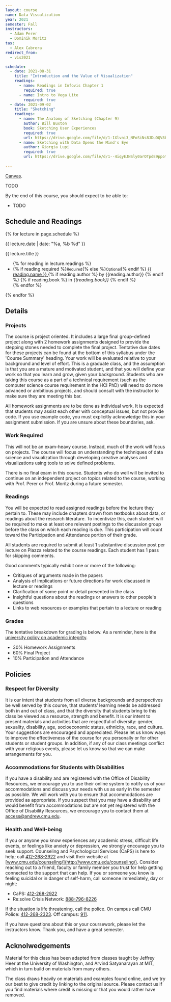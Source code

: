 ```yaml
---
layout: course
name: Data Visualization
year: 2021
semester: Fall
instructors:
  - Adam Perer
  - Dominik Moritz
tas:
  - Alex Cabrera
redirect_from:
  - vis2021

schedule:
  - date: 2021-08-31
    title: "Introduction and the Value of Visualization"
    readings:
      - name: Readings in Infovis Chapter 1
        required: true
      - name: Intro to Vega Lite
        required: true
  - date: 2021-09-02
    title: "Sketching"
    readings:
      - name: The Anatomy of Sketching (Chapter 9)
        author: Bill Buxton
        book: Sketching User Experiences
        required: true
        url: https://drive.google.com/file/d/1-1Xlvni3_NFoSiNs8JDuDQV8bFLDuJcj/view?usp=sharing
      - name: Sketching with Data Opens the Mind's Eye
        author: Giorgia Lupi
        required: true
        url: https://drive.google.com/file/d/1--4iqyEJNSly0arOTpdE9ppotdHSTz9W/view?usp=sharing
      
---
```


[Canvas](https://canvas.cmu.edu/courses/24179).

TODO

By the end of this course, you should expect to be able to:

- TODO

## Schedule and Readings

{% for lecture in page.schedule %}

<div>
  <p class=" mb0 gray">{{ lecture.date | date: "%a, %b %d" }}</p>
  <p class="mt0 mb1 f4">{{ lecture.title }}</p>
  <ul class="list pl0 mt0">
  {% for reading in lecture.readings %}
    <li>{% if reading.required %}<small class="br2 white bg-gray ph1">Required</small>{% else %}<small>Optional</small>{% endif %} <a href="{{reading.url}}"> {{ reading.name }} </a> 
    {% if reading.author %}
      by {{reading.author}} 
    {% endif %}
    {% if reading.book %}
      in <i>{{reading.book}}</i>
    {% endif %}
    </li>
  {% endfor %}
  </ul>
</div>

{% endfor %}

## Details

### Projects

The course is project oriented. It includes a large final group-defined project along with 2 homework assignments designed to provide the stepping stones needed to complete the final project. Tentative due dates for these projects can be found at the bottom of this syllabus under the 'Course Summary' heading. Your work will be evaluated relative to your background and level of effort. This is a graduate class, and the assumption is that you are a mature and motivated student, and that you will define your work so that you learn and grow, given your background. Students who are taking this course as a part of a technical requirement (such as the computer science course requirement in the HCI PhD) will need to do more advanced or ambitious projects, and should consult with the instructor to make sure they are meeting this bar.

All homework assignments are to be done as individual work. It is expected that students may assist each other with conceptual issues, but not provide code. If you use example code, you must explicitly acknowledge this in your assignment submission. If you are unsure about these boundaries, ask.

### Work Required

This will not be an exam-heavy course. Instead, much of the work will focus on projects. The course will focus on understanding the techniques of data science and visualization through developing creative analyses and visualizations using tools to solve defined problems.

There is no final exam in this course. Students who do well will be invited to continue on an independent project on topics related to the course, working with Prof. Perer or Prof. Moritz during a future semester.

### Readings

You will be expected to read assigned readings before the lecture they pertain to. These may include chapters drawn from textbooks about data, or readings about the research literature. To incentivize this, each student will be required to make at least one relevant postings to the discussion group before the class on which each reading is due. This participation will count toward the Participation and Attendance portion of their grade.

All students are required to submit at least 1 substantive discussion post per lecture on Piazza related to the course readings. Each student has 1 pass for skipping comments.

Good comments typically exhibit one or more of the following:

- Critiques of arguments made in the papers
- Analysis of implications or future directions for work discussed in lecture or readings
- Clarification of some point or detail presented in the class
- Insightful questions about the readings or answers to other people's questions
- Links to web resources or examples that pertain to a lecture or reading

### Grades

The tentative breakdown for grading is below. As a reminder, here is the [university policy on academic integrity](http://www.cmu.edu/policies/documents/AcademicIntegrity.htm).

- 30% Homework Assignments
- 60% Final Project
- 10% Participation and Attendance

## Policies

### Respect for Diversity

It is our intent that students from all diverse backgrounds and perspectives be well served by this course, that students’ learning needs be addressed both in and out of class, and that the diversity that students bring to this class be viewed as a resource, strength and benefit. It is our intent to present materials and activities that are respectful of diversity: gender, sexuality, disability, age, socioeconomic status, ethnicity, race, and culture. Your suggestions are encouraged and appreciated. Please let us know ways to improve the effectiveness of the course for you personally or for other students or student groups. In addition, if any of our class meetings conflict with your religious events, please let us know so that we can make arrangements for you.

### Accommodations for Students with Disabilities

If you have a disability and are registered with the Office of Disability Resources, we encourage you to use their online system to notify us of your accommodations and discuss your needs with us as early in the semester as possible. We will work with you to ensure that accommodations are provided as appropriate. If you suspect that you may have a disability and would benefit from accommodations but are not yet registered with the Office of Disability Resources, we encourage you to contact them at [access@andrew.cmu.edu](mailto:access@andrew.cmu.edu).

### Health and Well-being

If you or anyone you know experiences any academic stress, difficult life events, or feelings like anxiety or depression, we strongly encourage you to seek support. Counseling and Psychological Services (CaPS) is here to help; call [412-268-2922](tel:412-268-2922) and visit their website at [www.cmu.edu/counseling/](http://www.cmu.edu/counseling/). Consider reaching out to a friend, faculty or family member you trust for help getting connected to the support that can help. If you or someone you know is feeling suicidal or in danger of self-harm, call someone immediately, day or night:

- CaPS: [412-268-2922](tel:412-268-2922)
- Re:solve Crisis Network: [888-796-8226](tel:888-796-8226)

If the situation is life threatening, call the police. On campus call CMU Police: [412-268-2323](tel:412-268-2323). Off campus: [911](tel:911).

If you have questions about this or your coursework, please let the instructors know. Thank you, and have a great semester.

## Acknolwedgements

Material for this class has been adapted from classes taught by Jeffrey Heer at the University of Washington, and Arvind Satyanarayan at MIT, which in turn build on materials from many others.

The class draws heavily on materials and examples found online, and we try our best to give credit by linking to the original source. Please contact us if you find materials where credit is missing or that you would rather have removed.
